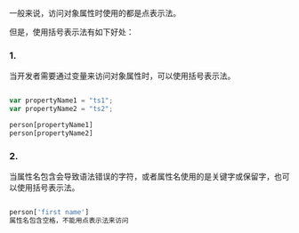 
一般来说，访问对象属性时使用的都是点表示法。

但是，使用括号表示法有如下好处：

### 1.

当开发者需要通过变量来访问对象属性时，可以使用括号表示法。

```javascript

var propertyName1 = "ts1";
var propertyName2 = "ts2";

person[propertyName1]
person[propertyName2]

```


### 2.

当属性名包含会导致语法错误的字符，或者属性名使用的是关键字或保留字，也可以使用括号表示法。

```javascript

person['first name']
属性名包含空格，不能用点表示法来访问

```
